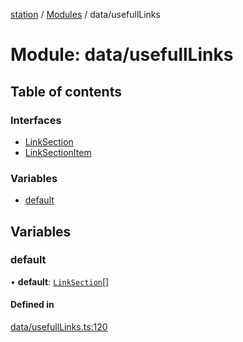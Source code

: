 [station](../README.md) / [Modules](../modules.md) / data/usefullLinks

# Module: data/usefullLinks

## Table of contents

### Interfaces

- [LinkSection](../interfaces/data_usefullLinks.LinkSection.md)
- [LinkSectionItem](../interfaces/data_usefullLinks.LinkSectionItem.md)

### Variables

- [default](data_usefullLinks.md#default)

## Variables

### default

• **default**: [`LinkSection`](../interfaces/data_usefullLinks.LinkSection.md)[]

#### Defined in

[data/usefullLinks.ts:120](https://github.com/kiotosi/station/blob/f3aa893/data/usefullLinks.ts#L120)
